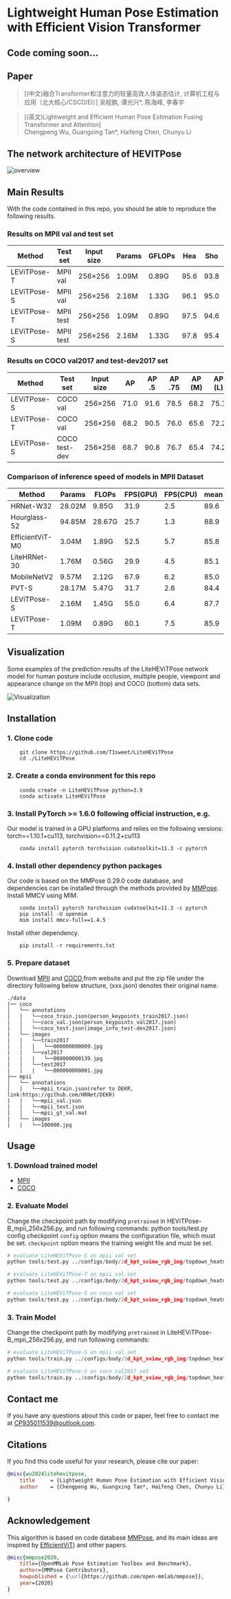 # Lightweight Human Pose Estimation with Efficient Vision Transformer

## Code coming soon...

## Paper

> [(中文)融合Transformer和注意力的轻量高效人体姿态估计, 计算机工程与应用（北大核心/CSCD/EI）]
> 吴程鹏, 谭光兴*, 陈海峰, 李春宇

> [(英文)Lightweight and Efficient Human Pose Estimation Fusing Transformer and Attention]  
> Chengpeng Wu, Guangxing Tan*, Haifeng Chen, Chunyu Li

## The network architecture of HEVITPose

![overview](img/NetworkGraph.png)

## Main Results
With the code contained in this repo, you should be able to reproduce the following results. 
### Results on MPII val and test set
|   Method      |   Test set    | Input size |Params |GFLOPs | Hea| Sho| Elb| Wri |Hip| Kne |Ank |mean|
|---------------|---------------|------------|-------|-------|----|----|----|-----|----|-----|----|-----|
| LEViTPose-T   | MPII val      |  256×256   | 1.09M | 0.89G | 95.6	|93.8 |86.3	|79.9 |86.3	|79.9 |74.5	|85.9|
| LEViTPose-S   | MPII val      |  256×256   | 2.16M | 1.33G | 96.1	|95.0 |87.9	|81.9 |87.8	|82.6 |77.7	|87.7|
| LEViTPose-T   | MPII test     |  256×256   | 1.09M | 0.89G | 97.5	|94.6 |88.2	|82.1 |88.0	|82.2 |76.7	|87.6|
| LEViTPose-S   | MPII test     |  256×256   | 2.16M | 1.33G | 97.8	|95.4 |89.6	|84.1 |89.1	|84.0 |79.8	|89.0|

### Results on COCO val2017 and test-dev2017 set
| Method     | Test set      | Input size |  AP | AP .5|AP .75|AP (M)|AP (L)| AR   |
|------------|---------------|------------|-----|------|------|------|------|------| 
| LEViTPose-S| COCO val      | 256×256    | 71.0| 91.6 | 78.5 |	68.2 | 75.1 | 74.1|
| LEViTPose-T| COCO val      | 256×256    | 68.2 | 90.5 | 76.0 | 65.6 | 72.2| 71.5|
| LEViTPose-S| COCO test-dev | 256×256    | 68.7| 90.8 | 76.7 |	65.4 | 74.2 | 74.4|

### Comparison of inference speed of models in MPII Dataset 
| Method          | Params | FLOPs  | FPS(GPU) | FPS(CPU) | mean |
|-----------------|--------|--------|----------|----------|------|
| HRNet-W32       | 28.02M | 9.85G  |   31.9   |    2.5   | 89.6 | 
| Hourglass-52    | 94.85M | 28.67G |   25.7   |    1.3   | 88.9 | 
| EfficientViT-M0 | 3.04M  | 1.89G  |   52.5   |    5.7   | 85.8 | 
| LiteHRNet-30    | 1.76M  | 0.56G  |   29.9   |    4.5   | 85.1 | 
| MobileNetV2     | 9.57M  | 2.12G  |   67.9   |    6.2   | 85.0 | 
| PVT-S           | 28.17M | 5.47G  |   31.7   |    2.6   | 84.4 | 
| LEViTPose-S     | 2.16M  | 1.45G  |   55.0   |    6.4   | 87.7 | 
| LEViTPose-T     | 1.09M  | 0.89G  |   60.1   |    7.5   | 85.9 | 

## Visualization
Some examples of the prediction results of the LiteHEViTPose network model for
human posture include occlusion, multiple people, viewpoint and appearance change on the MPII (top) and COCO (bottom) data sets.

![Visualization](./img/visualization.png)


## Installation

### 1. Clone code
```shell
    git clone https://github.com/T1sweet/LiteHEViTPose
    cd ./LiteHEViTPose
```

### 2. Create a conda environment for this repo
```shell
    conda create -n LiteHEViTPose python=3.9
    conda activate LiteHEViTPose
```

### 3. Install PyTorch >= 1.6.0 following official instruction, e.g.
Our model is trained in a GPU platforms and relies on the following versions: 
torch==1.10.1+cu113, torchvision==0.11.2+cu113
```shell
    conda install pytorch torchvision cudatoolkit=11.3 -c pytorch
```

### 4. Install other dependency python packages
Our code is based on the MMPose 0.29.0 code database, and dependencies can be installed through the methods provided by [MMPose](https://github.com/open-mmlab/mmpose/blob/v0.29.0/docs/en/install.md). 
Install MMCV using MIM.
```shell
    conda install pytorch torchvision cudatoolkit=11.3 -c pytorch
    pip install -U openmim
    mim install mmcv-full==1.4.5
```
Install other dependency.
```shell
    pip install -r requirements.txt
```

### 5. Prepare dataset
Download [MPII](http://human-pose.mpi-inf.mpg.de/#download) and [COCO ](https://cocodataset.org/#home) from website and put the zip file under the directory following below structure, (xxx.json) denotes their original name.

```
./data
|── coco
│   └── annotations
|   |   └──coco_train.json(person_keypoints_train2017.json)
|   |   └──coco_val.json(person_keypoints_val2017.json)
|   |   └──coco_test.json(image_info_test-dev2017.json)
|   └── images
|   |   └──train2017
|   |   |   └──000000000009.jpg
|   |   └──val2017
|   |   |   └──000000000139.jpg
|   |   └──test2017
|   |   |   └──000000000001.jpg
├── mpii
│   └── annotations
|   |   └──mpii_train.json(refer to DEKR, link:https://github.com/HRNet/DEKR)
|   |   └──mpii_val.json
|   |   └──mpii_test.json
|   |   └──mpii_gt_val.mat
|   └── images
|   |   └──100000.jpg
```
## Usage

### 1. Download trained model
* [MPII](https://1drv.ms/u/s!AhpKYLhXKpH7gv8RepyMU_iU5uhxhg?e=ygs4Me)
* [COCO](https://1drv.ms/u/s!AhpKYLhXKpH7gv8RepyMU_iU5uhxhg?e=ygs4Me)


### 2. Evaluate Model
Change the checkpoint path by modifying `pretrained` in HEViTPose-B_mpii_256x256.py, and run following commands:
python tools/test.py config checkpoint
`config` option means the configuration file, which must be set.
`checkpoint` option means the training weight file and must be set.

```python
# evaluate LiteHEViTPose-S on mpii val set
python tools/test.py ../configs/body/2d_kpt_sview_rgb_img/topdown_heatmap/LiteHEViTPose-S_mpii_256x256.py /work_dir/LiteHEViTPose/LiteHEViTPose-S.pth

# evaluate LiteHEViTPose-T on mpii val set
python tools/test.py ../configs/body/2d_kpt_sview_rgb_img/topdown_heatmap/LiteHEViTPose-T_mpii_256x256.py /work_dir/LiteHEViTPose/LiteHEViTPose-T.pth

# evaluate LiteHEViTPose-S on coco val set
python tools/test.py ../configs/body/2d_kpt_sview_rgb_img/topdown_heatmap/LiteHEViTPose-B_coco_256x256.py /work_dir/LiteHEViTPose/LiteHEViTPose-B_coco.pth

```

### 3. Train Model
Change the checkpoint path by modifying `pretrained` in LiteHEViTPose-B_mpii_256x256.py, and run following commands:
```python
# evaluate LiteHEViTPose-S on mpii val set
python tools/train.py ../configs/body/2d_kpt_sview_rgb_img/topdown_heatmap/LiteHEViTPose-B_mpii_256x256.py

# evaluate LiteHEViTPose-S on coco val2017 set
python tools/train.py ../configs/body/2d_kpt_sview_rgb_img/topdown_heatmap/LiteHEViTPose-B_coco_256x256.py
```

## Contact me
If you have any questions about this code or paper, feel free to contact me at
CP935011539@outlook.com.


## Citations
If you find this code useful for your research, please cite our paper:

```bibtex
@misc{wu2024litehevitpose,
    title     = {Lightweight Human Pose Estimation with Efficient Vision Transformer},
    author    = {Chengpeng Wu, Guangxing Tan*, Haifeng Chen, Chunyu Li},

}
```


## Acknowledgement
This algorithm is based on code database [MMPose](https://github.com/open-mmlab/mmpose/tree/v0.29.0), and its main ideas are inspired by [EfficientViT](https://openaccess.thecvf.com/content/CVPR2023/papers/Liu_EfficientViT_Memory_Efficient_Vision_Transformer_With_Cascaded_Group_Attention_CVPR_2023_paper.pdf)) and other papers.

```bibtex
@misc{mmpose2020,
    title={OpenMMLab Pose Estimation Toolbox and Benchmark},
    author={MMPose Contributors},
    howpublished = {\url{https://github.com/open-mmlab/mmpose}},
    year={2020}
}
```
